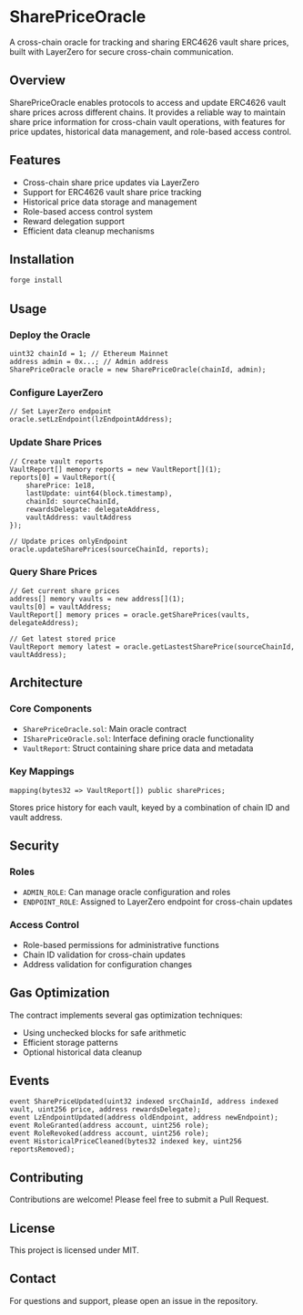 # SharePriceOracle

A cross-chain oracle for tracking and sharing ERC4626 vault share prices, built with LayerZero for secure cross-chain communication.

## Overview

SharePriceOracle enables protocols to access and update ERC4626 vault share prices across different chains. It provides a reliable way to maintain share price information for cross-chain vault operations, with features for price updates, historical data management, and role-based access control.

## Features

- Cross-chain share price updates via LayerZero
- Support for ERC4626 vault share price tracking
- Historical price data storage and management
- Role-based access control system
- Reward delegation support
- Efficient data cleanup mechanisms

## Installation

```bash
forge install
```

## Usage

### Deploy the Oracle

```solidity
uint32 chainId = 1; // Ethereum Mainnet
address admin = 0x...; // Admin address
SharePriceOracle oracle = new SharePriceOracle(chainId, admin);
```

### Configure LayerZero

```solidity
// Set LayerZero endpoint
oracle.setLzEndpoint(lzEndpointAddress);
```

### Update Share Prices

```solidity
// Create vault reports
VaultReport[] memory reports = new VaultReport[](1);
reports[0] = VaultReport({
    sharePrice: 1e18,
    lastUpdate: uint64(block.timestamp),
    chainId: sourceChainId,
    rewardsDelegate: delegateAddress,
    vaultAddress: vaultAddress
});

// Update prices onlyEndpoint
oracle.updateSharePrices(sourceChainId, reports);
```

### Query Share Prices

```solidity
// Get current share prices
address[] memory vaults = new address[](1);
vaults[0] = vaultAddress;
VaultReport[] memory prices = oracle.getSharePrices(vaults, delegateAddress);

// Get latest stored price
VaultReport memory latest = oracle.getLastestSharePrice(sourceChainId, vaultAddress);
```

## Architecture

### Core Components

- `SharePriceOracle.sol`: Main oracle contract
- `ISharePriceOracle.sol`: Interface defining oracle functionality
- `VaultReport`: Struct containing share price data and metadata

### Key Mappings

```solidity
mapping(bytes32 => VaultReport[]) public sharePrices;
```
Stores price history for each vault, keyed by a combination of chain ID and vault address.

## Security

### Roles

- `ADMIN_ROLE`: Can manage oracle configuration and roles
- `ENDPOINT_ROLE`: Assigned to LayerZero endpoint for cross-chain updates

### Access Control

- Role-based permissions for administrative functions
- Chain ID validation for cross-chain updates
- Address validation for configuration changes

## Gas Optimization

The contract implements several gas optimization techniques:
- Using unchecked blocks for safe arithmetic
- Efficient storage patterns
- Optional historical data cleanup

## Events

```solidity
event SharePriceUpdated(uint32 indexed srcChainId, address indexed vault, uint256 price, address rewardsDelegate);
event LzEndpointUpdated(address oldEndpoint, address newEndpoint);
event RoleGranted(address account, uint256 role);
event RoleRevoked(address account, uint256 role);
event HistoricalPriceCleaned(bytes32 indexed key, uint256 reportsRemoved);
```

## Contributing

Contributions are welcome! Please feel free to submit a Pull Request.

## License

This project is licensed under MIT.

## Contact

For questions and support, please open an issue in the repository.
